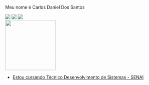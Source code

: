 Meu nome é
Carlos Daniel Dos Santos

<div>
<a href="https://www.instagram.com/carlossdanniel_/" target="_blank"><img loading="lazy" src="https://img.shields.io/badge/-Instagram-%23E4405F?style=for-the-badge&logo=instagram&logoColor=white" target="_blank"></a>
<a href = "carlossdannielsantos@gmail.com"><img loading="lazy" src="https://img.shields.io/badge/Gmail-D14836?style=for-the-badge&logo=gmail&logoColor=white" target="_blank"></a>
<a href="https://www.linkedin.com/in/carlos-daniel-dos-santos-9b71861b1/" target="_blank"><img loading="lazy" src="https://img.shields.io/badge/-LinkedIn-%230077B5?style=for-the-badge&logo=linkedin&logoColor=white" target="_blank"></a>   
</div>


<div>
<a href="https://github.com/carlossdanniel7">
<img loading="lazy" height="160em" src="https://github-readme-stats.vercel.app/api?username=carlossdanniel7&show_icons=true&theme=dracula&include_all_commits=true&count_private=true"/>
</div>


- Estou cursando Técnico Desenvolvimento de Sistemas - SENAI

